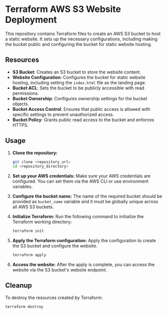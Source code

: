 # Terraform AWS S3 Website Deployment

This repository contains Terraform files to create an AWS S3 bucket to host a static website. It sets up the necessary configurations, including making the bucket public and configuring the bucket for static website hosting.

## Resources

- **S3 Bucket**: Creates an S3 bucket to store the website content.
- **Website Configuration**: Configures the bucket for static website hosting, including setting the `index.html` file as the landing page.
- **Bucket ACL**: Sets the bucket to be publicly accessible with read permissions.
- **Bucket Ownership**: Configures ownership settings for the bucket objects.
- **Bucket Access Control**: Ensures that public access is allowed with specific settings to prevent unauthorized access.
- **Bucket Policy**: Grants public read access to the bucket and enforces HTTPS.

## Usage

1. **Clone the repository:**
   ```bash
   git clone <repository_url>
   cd <repository_directory>
   ```

2. **Set up your AWS credentials:**
   Make sure your AWS credentials are configured. You can set them via the AWS CLI or use environment variables.

3. **Configure the bucket name:**
   The name of the required bucket should be provided as `bucket_name` variable and it must be globally unique across all AWS S3 buckets.

4. **Initialize Terraform:**
   Run the following command to initialize the Terraform working directory:
   ```bash
   terraform init
   ```

5. **Apply the Terraform configuration:**
   Apply the configuration to create the S3 bucket and configure the website.
   ```bash
   terraform apply
   ```

6. **Access the website:**
   After the apply is complete, you can access the website via the S3 bucket's website endpoint.

## Cleanup

To destroy the resources created by Terraform:

```bash
terraform destroy
```
